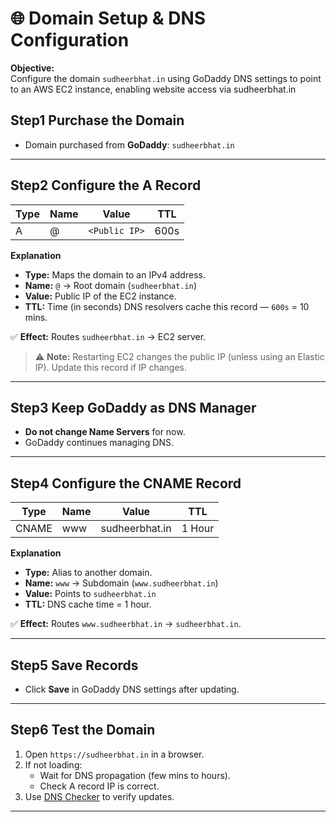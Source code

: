 

# 🌐 Domain Setup & DNS Configuration

**Objective:**  
Configure the domain `sudheerbhat.in` using GoDaddy DNS settings to point to an AWS EC2 instance, enabling website access via sudheerbhat.in 

## Step1 Purchase the Domain
- Domain purchased from **GoDaddy**: `sudheerbhat.in`

---

## Step2 Configure the A Record

| Type | Name | Value          | TTL   |
|------|------|----------------|-------|
| A    | @    | `<Public IP>`  | 600s  |

**Explanation**
- **Type:** Maps the domain to an IPv4 address.
- **Name:** `@` → Root domain (`sudheerbhat.in`)
- **Value:** Public IP of the EC2 instance.
- **TTL:** Time (in seconds) DNS resolvers cache this record — `600s` = 10 mins.

✅ **Effect:** Routes `sudheerbhat.in` → EC2 server.

> ⚠ **Note:** Restarting EC2 changes the public IP (unless using an Elastic IP). Update this record if IP changes.

---

## Step3 Keep GoDaddy as DNS Manager
- **Do not change Name Servers** for now.
- GoDaddy continues managing DNS.

---

## Step4 Configure the CNAME Record

| Type  | Name | Value           | TTL     |
|-------|------|-----------------|---------|
| CNAME | www  | sudheerbhat.in  | 1 Hour  |

**Explanation**
- **Type:** Alias to another domain.
- **Name:** `www` → Subdomain (`www.sudheerbhat.in`)
- **Value:** Points to `sudheerbhat.in`
- **TTL:** DNS cache time = 1 hour.

✅ **Effect:** Routes `www.sudheerbhat.in` → `sudheerbhat.in`.

---

## Step5 Save Records
- Click **Save** in GoDaddy DNS settings after updating.

---

## Step6 Test the Domain
1. Open `https://sudheerbhat.in` in a browser.
2. If not loading:
   - Wait for DNS propagation (few mins to hours).
   - Check A record IP is correct.
3. Use [DNS Checker](https://dnschecker.org/) to verify updates.

---

